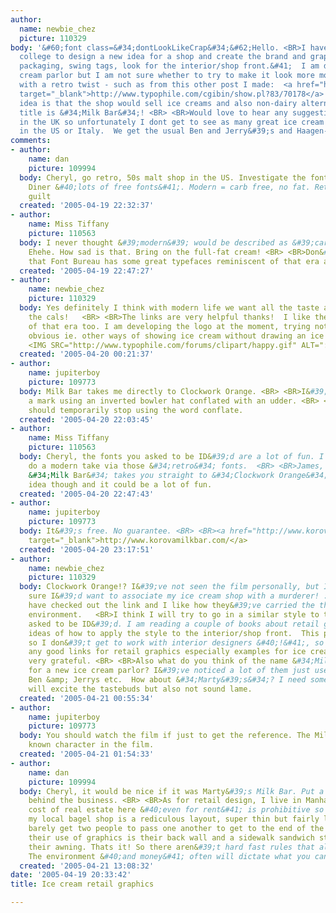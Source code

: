 ```yaml
---
author:
  name: newbie_chez
  picture: 110329
body: '&#60;font class=&#34;dontLookLikeCrap&#34;&#62;Hello. <BR>I have a brief at
  college to design a new idea for a shop and create the brand and graphics &#40;logo,
  packaging, swing tags, look for the interior/shop front.&#41;  I am doing an ice
  cream parlor but I am not sure whether to try to make it look more modern or something
  with a retro twist - such as from this other post I made:  <a href="http://www.typophile.com/cgibin/show.pl?83/70178"
  target="_blank">http://www.typophile.com/cgibin/show.pl?83/70178</a> <BR> <BR>The
  idea is that the shop would sell ice creams and also non-dairy alternatives.  Working
  title is &#34;Milk Bar&#34;! <BR> <BR>Would love to hear any suggestions.  I live
  in the UK so unfortunately I dont get to see as many great ice cream parlors as
  in the US or Italy.  We get the usual Ben and Jerry&#39;s and Haagen-Dazs etc.&#60;/font&#62;'
comments:
- author:
    name: dan
    picture: 109994
  body: Cheryl, go retro, 50s malt shop in the US. Investigate the fonts from Font
    Diner &#40;lots of free fonts&#41;. Modern = carb free, no fat. Retro = fun, no
    guilt
  created: '2005-04-19 22:32:37'
- author:
    name: Miss Tiffany
    picture: 110563
  body: I never thought &#39;modern&#39; would be described as &#39;carb free&#39;.
    Ehehe. How sad is that. Bring on the full-fat cream! <BR> <BR>Don&#39;t forget
    that Font Bureau has some great typefaces reminiscent of that era as well.
  created: '2005-04-19 22:47:27'
- author:
    name: newbie_chez
    picture: 110329
  body: Yes definitely I think with modern life we want all the taste and none of
    the cals!   <BR> <BR>The links are very helpful thanks!  I like the colours reminiscent
    of that era too. I am developing the logo at the moment, trying not to be too
    obvious ie. other ways of showing ice cream without drawing an ice cream or whirls!
    <IMG SRC="http://www.typophile.com/forums/clipart/happy.gif" ALT=":-&#41;" BORDER=0>
  created: '2005-04-20 00:21:37'
- author:
    name: jupiterboy
    picture: 109773
  body: Milk Bar takes me directly to Clockwork Orange. <BR> <BR>I&#39;d love to see
    a mark using an inverted bowler hat conflated with an udder. <BR> <BR>Also, everyone
    should temporarily stop using the word conflate.
  created: '2005-04-20 22:03:45'
- author:
    name: Miss Tiffany
    picture: 110563
  body: Cheryl, the fonts you asked to be ID&#39;d are a lot of fun. I think you could
    do a modern take via those &#34;retro&#34; fonts.  <BR> <BR>James, funny that
    &#34;Milk Bar&#34; takes you straight to &#34;Clockwork Orange&#34;. I get the
    idea though and it could be a lot of fun.
  created: '2005-04-20 22:47:43'
- author:
    name: jupiterboy
    picture: 109773
  body: It&#39;s free. No guarantee. <BR> <BR><a href="http://www.korovamilkbar.com/"
    target="_blank">http://www.korovamilkbar.com/</a>
  created: '2005-04-20 23:17:51'
- author:
    name: newbie_chez
    picture: 110329
  body: Clockwork Orange!? I&#39;ve not seen the film personally, but I&#39;m not
    sure I&#39;d want to associate my ice cream shop with a murderer! :p  James, I
    have checked out the link and I like how they&#39;ve carried the theme into the
    environment.   <BR>I think I will try to go in a similar style to the fonts I
    asked to be ID&#39;d. I am reading a couple of books about retail graphics, for
    ideas of how to apply the style to the interior/shop front.  This project is fictional
    so I don&#39;t get to work with interior designers &#40;!&#41;, so if anyone has
    any good links for retail graphics especially examples for ice cream I&#39;d be
    very grateful. <BR> <BR>Also what do you think of the name &#34;Milk Bar&#34;
    for a new ice cream parlor? I&#39;ve noticed a lot of them just use a name like
    Ben &amp; Jerrys etc.  How about &#34;Marty&#39;s&#34;? I need something that
    will excite the tastebuds but also not sound lame.
  created: '2005-04-21 00:55:34'
- author:
    name: jupiterboy
    picture: 109773
  body: You should watch the film if just to get the reference. The Milk Bar is a
    known character in the film.
  created: '2005-04-21 01:54:33'
- author:
    name: dan
    picture: 109994
  body: Cheryl, it would be nice if it was Marty&#39;s Milk Bar. Put a personality
    behind the business. <BR> <BR>As for retail design, I live in Manhattan and the
    cost of real estate here &#40;even for rent&#41; is prohibitive so a place like
    my local bagel shop is a rediculous layout, super thin but fairly long, you can
    barely get two people to pass one another to get to the end of the counter. So
    their use of graphics is their back wall and a sidewalk sandwich style sign and
    their awning. Thats it! So there aren&#39;t hard fast rules that always work.
    The environment &#40;and money&#41; often will dictate what you can do
  created: '2005-04-21 13:08:32'
date: '2005-04-19 20:33:42'
title: Ice cream retail graphics

---
```

